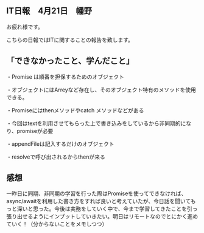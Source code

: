 ## IT日報　4月21日　幡野

お疲れ様です。

こちらの日報ではITに関することの報告を致します。

## 「できなかったこと、学んだこと」

・Promise は順番を担保するためのオブジェクト

・オブジェクトにはArreyなど存在し、そのオブジェクト特有のメソッドを使用できる。

・Promiseにはthenメソッドやcatch メソッドなどがある

・今回はtextを利用させてもらった上で書き込みをしているから非同期的になり、promiseが必要

・appendFileは記入するだけのオブジェクト

・resolveで呼び出されるからthenが来る

## 感想
一昨日に同期、非同期の学習を行った際はPromiseを使ってできなければ、async/awaitを利用した書き方をすれば良いと考えていたが、今日話を聞いてもっと深いと思った。今後は実務をしていく中で、今まで学習してきたことを引っ張り出せるようにインプットしていきたい。明日はリモートなのでとにかく進めていく！（分からないことをメモしつつ）